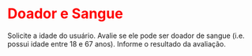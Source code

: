 <h1 style="color:red;">Doador e Sangue</h1>

<p>Solicite a idade do usuário. Avalie se ele pode ser doador de sangue (i.e. possui idade entre 18 e 67 anos). Informe o resultado da avaliação.</p>
